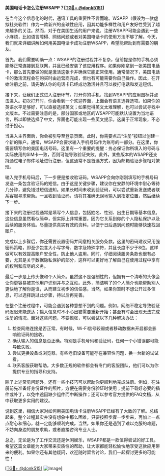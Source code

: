 **美国电话卡怎么注册WSAPP？[[TG💪+ @donk5151](https://t.me/s/donk5151)]**

在当今这个信息化的时代，通讯工具的重要性不言而喻。WSAPP（假设为一款虚拟社交软件）作为一款新兴的全球性应用，因其功能多样性和用户友好性受到了越来越多的关注。然而，对于在美国生活的用户来说，注册WSAPP可能会遇到一些小麻烦，比如语言障碍、网络问题或者对美国电话卡的使用方法不够了解。今天，我们就来详细讲解如何用美国电话卡成功注册WSAPP，希望能帮助到有需要的朋友。

首先，我们需要明确一点：WSAPP的注册过程并不复杂，但前提是你的手机必须能够正常连接到互联网，并且已经安装了该应用程序。如果你刚拿到一张美国电话卡，那么首先要做的就是激活这张卡并确保它能正常使用。通常情况下，美国电话卡的激活流程会在购买时由运营商完成，但也有可能需要你自己操作。因此，在开始注册之前，请先确认你的电话卡已经成功激活并且可以拨打电话和发送短信。

接下来，让我们正式进入注册环节。打开你的手机，找到WSAPP的应用图标并点击进入。初次打开时，你会看到一个欢迎界面，上面会有语言选择选项。如果你的英语水平足够好，可以直接选择英文；如果觉得英文太难理解，也可以尝试寻找中文版本。不过需要注意的是，部分国家或地区的WSAPP可能默认设置为当地语言，所以即使选择了中文，界面也可能出现一些英文提示。这属于正常现象，不必过于担心。

当进入主界面后，你会被引导至登录页面。此时，你需要点击“注册”按钮以创建一个新的账户。通常，WSAPP会要求输入手机号码作为账号的一部分。在这里，你需要填写你的美国电话号码。这里有一个重要的提醒：务必保证你所填入的号码与实际使用的SIM卡一致，否则可能导致验证失败。此外，某些版本的WSAPP还支持通过电子邮件地址进行注册，但这通常不是首选方式，因为邮箱验证步骤相对繁琐。

输入完手机号码后，下一步便是接收验证码。WSAPP会向你刚刚填写的手机号码发送一条包含验证码的短信。由于这是关键步骤，建议你在安静的环境中耐心等待几分钟，避免错过短信通知。如果长时间未收到验证码，可以尝试重新发送或者联系客服寻求帮助。一旦收到验证码，请将其准确无误地输入到指定位置，然后继续下一步。

接下来的注册过程通常是填写个人信息，包括姓名、性别、出生日期等基本信息。这些信息虽然看似简单，但实际上非常重要，因为它关系到你的个人隐私保护以及后续的服务体验。尽量提供真实有效的资料，以便于日后遇到问题时能够快速找回账户。

完成以上步骤后，你还需要设置密码并同意相关服务条款。这里的密码建议采用强密码策略，即至少包含大小写字母、数字及特殊字符，并且长度不少于8位。这样做可以有效提高账户安全性，防止他人盗用。同时，仔细阅读服务条款也很有必要，尤其是关于数据隐私保护的部分，这样可以更好地了解自己在使用过程中享有的权利和应尽的义务。

最后一步是上传头像和个人简介。虽然这不是强制性的，但拥有一个清晰的头像会让你更容易被其他用户识别并与之互动。此外，简洁明了的个人简介也能帮助别人更快地了解你是谁，从而建立初步的信任感。当然，如果你暂时不想公开过多信息，可以选择跳过此步骤，待以后再完善。

在整个注册过程中，可能会遇到各种意想不到的问题。例如，网络不稳定导致验证码迟迟未能送达；输入信息时不小心出错需要重新开始；甚至有时会出现无法完成注册的情况。面对这些问题，不要慌张，可以尝试以下几种解决办法：

1. 检查网络连接是否正常。有时候，Wi-Fi信号较弱或者移动数据未开启都会影响验证码的接收。
2. 确认输入的信息是否正确。特别是手机号码和验证码，任何一个小错误都可能导致失败。
3. 尝试更换设备或浏览器。有些老旧设备可能存在兼容性问题，换一台新的试试看。
4. 联系客服获取帮助。大多数正规的软件都会有专门的客服团队，他们可以为你提供专业的指导和支持。

除了上述常见问题外，还有一些小技巧可以帮助你更顺利地完成注册。例如，在注册前先准备好身份证件的照片，方便在需要身份验证时使用；提前下载好必要的插件或补丁，以免中途因缺少组件而中断操作；还可以参考官方提供的FAQ文档，从中获取更多实用的建议。

说到这里，相信大家对如何用美国电话卡注册WSAPP已经有了大致的了解。总结起来，整个过程其实并没有想象中那么困难，只要按照步骤一步步来，再加上一点点耐心和细心，就一定能够顺利完成。当然，如果你还是遇到了难以克服的难题，不妨向身边的朋友求助，或者直接咨询专业人士。

总之，无论是为了工作交流还是休闲娱乐，WSAPP都是一款值得尝试的好工具。希望这篇文章能为大家带来实质性的帮助，让大家都能轻松愉快地享受这款应用带来的便利。如果你还有其他疑问，欢迎随时留言讨论，我们一起探讨更多的可能性！

[[TG💪+ @donk5151](https://t.me/s/donk5151) ![Image](https://i.postimg.cc/rwNCRYN7/Snipaste-2025-04-30-17-27-05.png)]